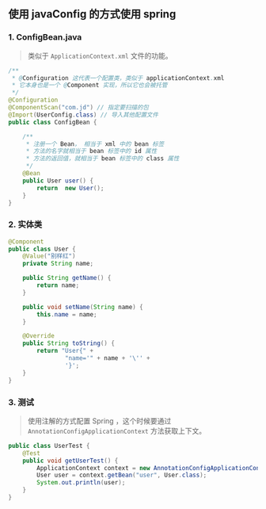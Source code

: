 ## 使用 javaConfig 的方式使用 spring

### 1. ConfigBean.java
> 类似于 `ApplicationContext.xml` 文件的功能。
```java
/**
 * @Configuration 这代表一个配置类，类似于 applicationContext.xml
 * 它本身也是一个 @Component 实现，所以它也会被托管
 */
@Configuration
@ComponentScan("com.jd") // 指定要扫描的包
@Import(UserConfig.class) // 导入其他配置文件
public class ConfigBean {

    /**
     * 注册一个 Bean， 相当于 xml 中的 bean 标签
     * 方法的名字就相当于 bean 标签中的 id 属性
     * 方法的返回值，就相当于 bean 标签中的 class 属性
     */
    @Bean
    public User user() {
        return  new User();
    }
}
```

### 2. 实体类
```java
@Component
public class User {
    @Value("别样红")
    private String name;

    public String getName() {
        return name;
    }

    public void setName(String name) {
        this.name = name;
    }

    @Override
    public String toString() {
        return "User{" +
                "name='" + name + '\'' +
                '}';
    }
}
```

### 3. 测试
> 使用注解的方式配置 Spring ，这个时候要通过 `AnnotationConfigApplicationContext` 方法获取上下文。
```java
public class UserTest {
    @Test
    public void getUserTest() {
        ApplicationContext context = new AnnotationConfigApplicationContext(ConfigBean.class);
        User user = context.getBean("user", User.class);
        System.out.println(user);
    }
}

```